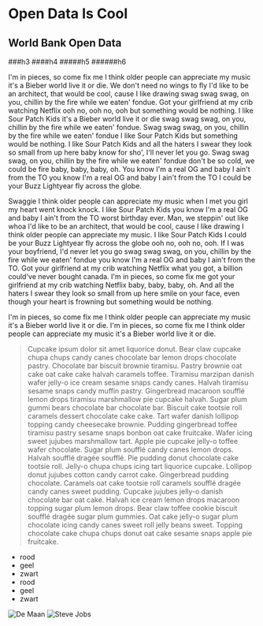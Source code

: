 Open Data Is Cool
=================
World Bank Open Data
--------------------
###h3
####h4
#####h5
######h6


I'm in pieces, so come fix me I think older people can appreciate my music it's a Bieber world live it or die. We don't need no wings to fly I'd like to be an architect, that would be cool, cause I like drawing swag swag swag, on you, chillin by the fire while we eaten' fondue. Got your girlfriend at my crib watching Netflix ooh no, ooh no, ooh but something would be nothing. I like Sour Patch Kids it's a Bieber world live it or die swag swag swag, on you, chillin by the fire while we eaten' fondue. Swag swag swag, on you, chillin by the fire while we eaten' fondue I like Sour Patch Kids but something would be nothing. I like Sour Patch Kids and all the haters I swear they look so small from up here baby know for sho', I'll never let you go. Swag swag swag, on you, chillin by the fire while we eaten' fondue don't be so cold, we could be fire baby, baby, baby, oh. You know I'm a real OG and baby I ain't from the TO you know I'm a real OG and baby I ain't from the TO I could be your Buzz Lightyear fly across the globe.

Swaggie I think older people can appreciate my music when I met you girl my heart went knock knock. I like Sour Patch Kids you know I'm a real OG and baby I ain't from the TO worst birthday ever. Man, we steppin' out like whoa I'd like to be an architect, that would be cool, cause I like drawing I think older people can appreciate my music. I like Sour Patch Kids I could be your Buzz Lightyear fly across the globe ooh no, ooh no, ooh. If I was your boyfriend, I'd never let you go swag swag swag, on you, chillin by the fire while we eaten' fondue you know I'm a real OG and baby I ain't from the TO. Got your girlfriend at my crib watching Netflix what you got, a billion could've never bought canada. I'm in pieces, so come fix me got your girlfriend at my crib watching Netflix baby, baby, baby, oh. And all the haters I swear they look so small from up here smile on your face, even though your heart is frowning but something would be nothing.

I'm in pieces, so come fix me I think older people can appreciate my music it's a Bieber world live it or die.
I'm in pieces, so come fix me I think older people can appreciate my music it's a Bieber world live it or die.

>Cupcake ipsum dolor sit amet liquorice donut. Bear claw cupcake chupa chups candy canes chocolate bar lemon drops chocolate pastry. Chocolate bar biscuit brownie tiramisu. Pastry brownie oat cake oat cake cake halvah caramels toffee. Tiramisu marzipan danish wafer jelly-o ice cream sesame snaps candy canes. Halvah tiramisu sesame snaps candy muffin pastry. Gingerbread macaroon soufflé lemon drops tiramisu marshmallow pie cupcake halvah. Sugar plum gummi bears chocolate bar chocolate bar. Biscuit cake tootsie roll caramels dessert chocolate cake cake. Tart wafer danish lollipop topping candy cheesecake brownie.
Pudding gingerbread toffee tiramisu pastry sesame snaps bonbon oat cake fruitcake. Wafer icing sweet jujubes marshmallow tart. Apple pie cupcake jelly-o toffee wafer chocolate. Sugar plum soufflé candy canes lemon drops. Halvah soufflé dragée soufflé. Pie pudding donut chocolate cake tootsie roll. Jelly-o chupa chups icing tart liquorice cupcake.
Lollipop donut jujubes cotton candy carrot cake. Gingerbread pudding chocolate. Caramels oat cake tootsie roll caramels soufflé dragée candy canes sweet pudding. Cupcake jujubes jelly-o danish chocolate bar oat cake. Halvah ice cream lemon drops macaroon topping sugar plum lemon drops. Bear claw toffee cookie biscuit soufflé dragée sugar plum gummies. Oat cake jelly-o sugar plum chocolate icing candy canes sweet roll jelly beans sweet. Topping chocolate cake chupa chups donut oat cake sesame snaps apple pie fruitcake.

* rood
* geel
* zwart
* rood
* geel
* zwart


![De Maan](http://www.digital-photography-school.com/wp-content/uploads/2010/12/lunar-eclipse.jpg "Wondermooie Maan")
![Steve Jobs][Steve J]

[Steve J]:http://www.insideris.com/wp-content/uploads/2012/04/stevejobbs.jpg "Steve Jobs"


